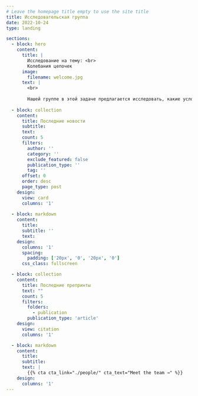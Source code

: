 ```yaml
---
# Leave the homepage title empty to use the site title
title: Исследовательская группа
date: 2022-10-24
type: landing

sections:
  - block: hero
    content:
      title: |
        Исследование на тему: <br>
        Колебания цепочек
      image:
        filename: welcome.jpg
      text: |
        <br>
        
        Нашей группе в этой задаче предлагается исследовать, какие условия необходимы для установления равновесия, как происходит приближение к равновесию и какие интересные явления возможны в простейшем одномерном случае.
  
  - block: collection
    content:
      title: Последние новости
      subtitle:
      text:
      count: 5
      filters:
        author: ''
        category: ''
        exclude_featured: false
        publication_type: ''
        tag: ''
      offset: 0
      order: desc
      page_type: post
    design:
      view: card
      columns: '1'
  
  - block: markdown
    content:
      title:
      subtitle: ''
      text:
    design:
      columns: '1'
      spacing:
        padding: ['20px', '0', '20px', '0']
      css_class: fullscreen

  - block: collection
    content:
      title: Последние препринты
      text: ""
      count: 5
      filters:
        folders:
          - publication
        publication_type: 'article'
    design:
      view: citation
      columns: '1'

  - block: markdown
    content:
      title:
      subtitle:
      text: |
        {{% cta cta_link="./people/" cta_text="Meet the team →" %}}
    design:
      columns: '1'
---
```

